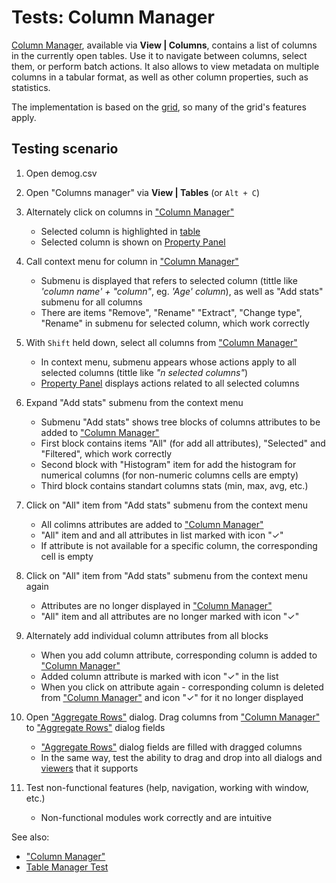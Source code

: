 <!-- TITLE: Tests: Column Manager -->
<!-- SUBTITLE: -->

# Tests: Column Manager

[Column Manager](column-manager.md), available via **View | Columns**, contains a list of columns in the currently 
open tables. Use it to navigate between columns, select them, or perform batch actions. 
It also allows to view metadata on multiple columns in a tabular format, as well as other column
properties, such as statistics.

The implementation is based on the [grid](../visualize/viewers/grid.md), so many of the grid's features apply.

## Testing scenario

1. Open demog.csv

1. Open "Columns manager" via **View | Tables** (or ```Alt + C```)

1. Alternately click on columns in ["Column Manager"](column-manager.md)
   * Selected column is highlighted in [table](../overview/table.md)
   * Selected column is shown on [Property Panel](../overview/navigation.md#properties)
   
1. Call context menu for column in ["Column Manager"](column-manager.md)
   * Submenu is displayed that refers to selected column (tittle like *'column name' + "column"*, eg. *'Age' column*), as well as "Add stats" submenu for all columns
   * There are items "Remove", "Rename" "Extract", "Change type", "Rename" in submenu for selected column, which work correctly
        
1. With ```Shift``` held down, select all columns from ["Column Manager"](column-manager.md)
   * In context menu, submenu appears whose actions apply to all selected columns (tittle like *"n selected columns"*)
   * [Property Panel](../overview/navigation.md#properties) displays actions related to all selected columns
   
1. Expand "Add stats" submenu from the context menu
   * Submenu "Add stats" shows tree blocks of columns attributes to be added to ["Column Manager"](column-manager.md)
   * First block contains items "All" (for add all attributes), "Selected" and "Filtered", which work correctly 
   * Second block with "Histogram" item for add the histogram for numerical columns (for non-numeric columns cells are empty)
   * Third block contains standart columns stats (min, max, avg, etc.)
   
1. Click on "All" item from "Add stats" submenu from the context menu
   * All colimns attributes are added to ["Column Manager"](column-manager.md)
   * "All" item and and all attributes in list marked with icon "✓"
   * If attribute is not available for a specific column, the corresponding cell is empty
 
1. Click on "All" item from "Add stats" submenu from the context menu again
   * Attributes are no longer displayed in ["Column Manager"](column-manager.md)
   * "All" item and all attributes are no longer marked with icon "✓"
   
1. Alternately add individual column attributes from all blocks
   * When you add column attribute, corresponding column is added to ["Column Manager"](column-manager.md)
   * Added column attribute is marked with icon "✓" in the list
   * When you click on attribute again - corresponding column is deleted from ["Column Manager"](column-manager.md) and icon "✓" for it no longer displayed

1. Open ["Aggregate Rows"](../transform/aggregate-rows.md) dialog. Drag columns from ["Column Manager"](column-manager.md) 
   to ["Aggregate Rows"](../transform/aggregate-rows.md) dialog fields
   * ["Aggregate Rows"](../transform/aggregate-rows.md) dialog fields are filled with dragged columns
   * In the same way, test the ability to drag and drop into all dialogs and [viewers](../visualize/viewers.md) that it supports

1. Test non-functional features (help, navigation, working with window, etc.)
   * Non-functional modules work correctly and are intuitive   


See also: 
  * ["Column Manager"](column-manager.md)
  * [Table Manager Test](../overview/table-manager-test.md)
